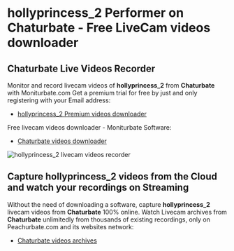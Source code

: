# hollyprincess_2 Performer on Chaturbate - Free LiveCam videos downloader

## Chaturbate Live Videos Recorder

Monitor and record livecam videos of **hollyprincess_2** from **Chaturbate** with Moniturbate.com
Get a premium trial for free by just and only registering with your Email address:
* [hollyprincess_2 Premium videos downloader](https://moniturbate.com/request-demo-licence-key.html)

Free livecam videos downloader - Moniturbate Software:
* [Chaturbate videos downloader](https://moniturbate.com/moniturbate-download-software.html)

![hollyprincess_2 livecam videos recorder](https://peachurnet.com/templates/moniturbate-software.png)


## Capture hollyprincess_2 videos from the Cloud and watch your recordings on Streaming

Without the need of downloading a software, capture **hollyprincess_2** livecam videos from **Chaturbate** 100% online.
Watch Livecam archives from **Chaturbate** unlimitedly from thousands of existing recordings, only on Peachurbate.com and its websites network:
* [Chaturbate videos archives](https://peachurnet.com/)